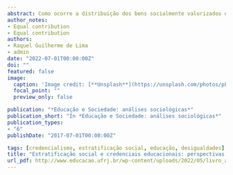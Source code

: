 ```yaml
---
abstract: Como ocorre a distribuição dos bens socialmente valorizados entre os membros da população? O objetivo deste capítulo é discutir o papel das credenciais educacionais na resposta a essa pergunta. Para isso, iremos recuperar conceitos e debates clássicos da área de estratificação social e apresentaremos as principais agendas de pesquisa contemporâneas. O capítulo oferece um balanço dessas análises destacando seus vínculos com a tradição weberiana e as relações entre as características dos sistemas educacionais na conformação do mercado de trabalho. Por fim, discute-se os impactos da expansão dos sistemas de ensino sobre as estruturas de oportunidades, com enfoque nas diferentes dimensões de estratificação dos sistemas e seus efeitos sobre as desigualdades educacionais por raça e gênero.
author_notes:
- Equal contribution
- Equal contribution
authors:
- Raquel Guilherme de Lima
- admin
date: "2022-07-01T00:00:00Z"
doi: ""
featured: false
image:
  caption: 'Image credit: [**Unsplash**](https://unsplash.com/photos/pLCdAaMFLTE)'
  focal_point: ""
  preview_only: false

publication: "*Educação e Sociedade: análises sociológicas*"
publication_short: "In *Educação e Sociedade: análises sociológicas*"
publication_types:
- "6"
publishDate: "2017-07-01T00:00:00Z"

tags: [credencialismo, estratificação social, educação, desigualdades]
title: "Estratificação social e credenciais educacionais: perspectivas clássicas e contemporâneas"
url_pdf: http://www.educacao.ufrj.br/wp-content/uploads/2022/05/livro_analises_sociologicas_final.pdf?fbclid=IwAR1qOULwuIxawGqXbr_wwFaGIoWgb4i1duZzJufqFwqOasJkfXXftUGdVdY
---
```

